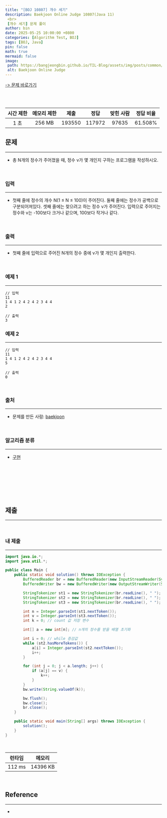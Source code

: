 ```yaml
---
title: "[BOJ 10807] 개수 세기"
description: Baekjoon Online Judge 10807(Java 11)
 <br>
 [개수 세기] 문제 풀이
author: bin
date: 2025-05-25 10:00:00 +0800
categories: [Algorithm Test, BOJ]
tags: [BOJ, Java]
pin: false
math: true
mermaid: false
image:
 path: https://bangjeongbin.github.io/TIL-Blog/assets/img/posts/common/baekjoon-logo.png
 alt: Baekjoon Online Judge
---
```

[-> 문제 바로가기](https://www.acmicpc.net/problem/10807)

<br>
<br>

| 시간 제한 | 메모리 제한 |   제출   |   정답   | 맞힌 사람 |  정답 비율  |
| :---: | :----: | :----: | :----: | :---: | :-----: |
|  1 초  | 256 MB | 193550 | 117972 | 97635 | 61.508% |

## 문제
---
- 총 N개의 정수가 주어졌을 때, 정수 v가 몇 개인지 구하는 프로그램을 작성하시오.

<br>

### 입력
---
- 첫째 줄에 정수의 개수 N(1 ≤ N ≤ 100)이 주어진다. 둘째 줄에는 정수가 공백으로 구분되어져있다. 셋째 줄에는 찾으려고 하는 정수 v가 주어진다. 입력으로 주어지는 정수와 v는 -100보다 크거나 같으며, 100보다 작거나 같다.

<br>

### 출력
---
- 첫째 줄에 입력으로 주어진 N개의 정수 중에 v가 몇 개인지 출력한다.

<br>

### 예제 1
---
```
// 입력
11
1 4 1 2 4 2 4 2 3 4 4
2
```

```
// 출력
3
```

### 예제 2
---
```
// 입력
11
1 4 1 2 4 2 4 2 3 4 4
5
```

```
// 출력
0
```

<br>

### 출처
---
- 문제를 만든 사람: [baekjoon](https://www.acmicpc.net/user/baekjoon)

<br>

### 알고리즘 분류
---
- [구현](https://www.acmicpc.net/problem/tag/102)

<br>
<br>
<br>
<br>
<br>
<br>

## 제출
---

<br>

### 내 제출
---
```java
import java.io.*;
import java.util.*;

public class Main {
    public static void solution() throws IOException {
        BufferedReader br = new BufferedReader(new InputStreamReader(System.in));
        BufferedWriter bw = new BufferedWriter(new OutputStreamWriter(System.out));

        StringTokenizer st1 = new StringTokenizer(br.readLine(), " "); // 입력받을 정수의 개수
        StringTokenizer st2 = new StringTokenizer(br.readLine(), " "); // n개의 정수들
        StringTokenizer st3 = new StringTokenizer(br.readLine(), " "); // 찾을려는 정수

        int n = Integer.parseInt(st1.nextToken());
        int v = Integer.parseInt(st3.nextToken());
        int k = 0; // count 값 저장 변수

        int[] a = new int[n]; // n개의 정수를 받을 배열 초기화

        int i = 0; // while 증감값
        while (st2.hasMoreTokens()) {
            a[i] = Integer.parseInt(st2.nextToken());
            i++;
        }

        for (int j = 0; j < a.length; j++) {
            if (a[j] == v) {
                k++;
            }
        }
        bw.write(String.valueOf(k));

        bw.flush();
        bw.close();
        br.close();
    }

    public static void main(String[] args) throws IOException {
        solution();
    }
}

```

<br>

|  런타임   |   메모리    |
| :----: | :------: |
| 112 ms | 14396 KB |

<br>

## Reference
---
- 
